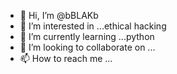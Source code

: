 - 👋 Hi, I’m @bBLAKb
- 👀 I’m interested in ...ethical hacking
- 🌱 I’m currently learning ...python
- 💞️ I’m looking to collaborate on ...
- 📫 How to reach me ...

<!---
bBLAKb/bBLAKb is a ✨ special ✨ repository because its `README.md` (this file) appears on your GitHub profile.
You can click the Preview link to take a look at your changes.
--->
